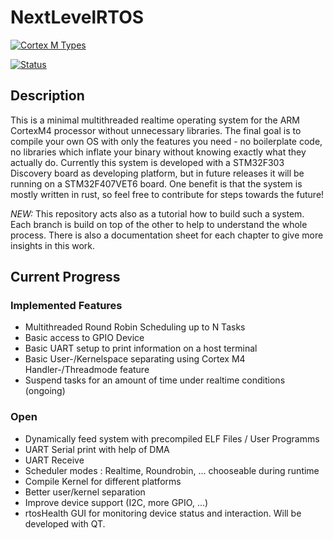 # NextLevelRTOS

[![Cortex M Types](https://img.shields.io/badge/target-thumbv7em--none--eabihf-green)](https://docs.rust-embedded.org/cortex-m-quickstart/cortex_m_quickstart/) 

[![Status](https://img.shields.io/badge/Status-W.I.P-red)]()


## Description
This is a minimal multithreaded realtime operating system for the ARM CortexM4 processor without unnecessary libraries. The final goal is to compile your own OS with only the features you need - no boilerplate code, no libraries which inflate your binary without knowing exactly what they actually do. 
Currently this system is developed with a STM32F303 Discovery board as developing platform, but in future releases it will be running on a STM32F407VET6 board.
One benefit is that the system is mostly written in rust, so feel free to contribute for steps towards the future!

*NEW:* This repository acts also as a tutorial how to build such a system. Each branch is build on top of the other to help to understand the whole process. There is also a documentation sheet for each chapter to give more insights in this work. 

## Current Progress

### Implemented Features
* Multithreaded Round Robin Scheduling up to N Tasks
* Basic access to GPIO Device
* Basic UART setup to print information on a host terminal
* Basic User-/Kernelspace separating using Cortex M4 Handler-/Threadmode feature
* Suspend tasks for an amount of time under realtime conditions (ongoing)

### Open
* Dynamically feed system with precompiled ELF Files / User Programms
* UART Serial print with help of DMA
* UART Receive
* Scheduler modes : Realtime, Roundrobin, ... chooseable during runtime
* Compile Kernel for different platforms
* Better user/kernel separation
* Improve device support (I2C, more GPIO, ...)
* rtosHealth GUI for monitoring device status and interaction. Will be
developed with QT.
